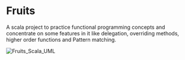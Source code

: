 # Fruits
A scala project to practice functional programming concepts and concentrate on some features in it like delegation, overriding methods, higher order functions and
Pattern matching.



![Fruits_Scala_UML ](https://user-images.githubusercontent.com/54478282/128615720-2b88ac17-b913-47ee-921d-8d2d31f13b3d.png)


